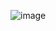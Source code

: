 ![image](https://github.com/Software-Engineering-0795-team1/Back-end/assets/97330124/61484c50-9e50-488a-9b5b-fa7fb3ef0129)

